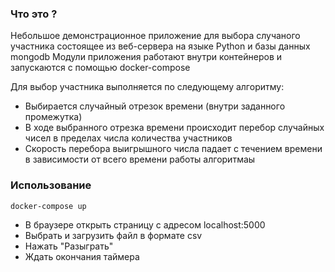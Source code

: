### Что это ?

  Небольшое демонстрационное приложение для выбора случаного участника состоящее из веб-сервера на языке Python и базы данных mongodb
  Модули приложения работают внутри контейнеров и запускаются с помощью docker-compose

  Для выбор участника выполняется по следующему алгоритму:
  * Выбирается случайный отрезок времени (внутри заданного промежутка)
  * В ходе выбранного отрезка времени происходит перебор случайных чисел в пределах числа количества участников
  * Скорость перебора выигрышного числа падает с течением времени в зависимости от всего времени работы алгоритмаы

### Использование
```
docker-compose up
```
* В браузере открыть страницу с адресом localhost:5000
* Выбрать и загрузить файл в формате csv
* Нажать "Разыграть"
* Ждать окончания таймера
